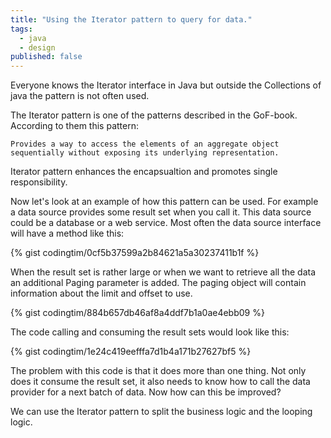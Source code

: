 ```yaml
---
title: "Using the Iterator pattern to query for data."
tags:
  - java
  - design
published: false
---
```


Everyone knows the Iterator interface in Java but outside the Collections of java the pattern is not often used.

The Iterator pattern is one of the patterns described in the GoF-book. According to them this pattern: 

```
Provides a way to access the elements of an aggregate object sequentially without exposing its underlying representation.
```

Iterator pattern enhances the encapsualtion and promotes single responsibility.

Now let's look at an example of how this pattern can be used.
For example a data source provides some result set when you call it.
This data source could be a database or a web service.
Most often the data source interface will have a method like this:

{% gist codingtim/0cf5b37599a2b84621a5a30237411b1f %}

When the result set is rather large or when we want to retrieve all the data an additional Paging parameter is added.
The paging object will contain information about the limit and offset to use. 

{% gist codingtim/884b657db46af8a4ddf7b1a0ae4ebb09 %} 

The code calling and consuming the result sets would look like this:

{% gist codingtim/1e24c419eefffa7d1b4a171b27627bf5 %}

The problem with this code is that it does more than one thing. 
Not only does it consume the result set, it also needs to know how to call the data provider for a next batch of data.
Now how can this be improved? 

We can use the Iterator pattern to split the business logic and the looping logic. 


